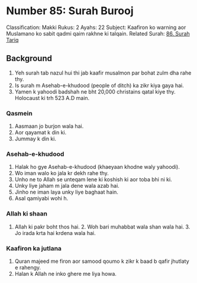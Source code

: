 # Number 85: Surah Burooj

Classification: Makki
Rukus: 2
Ayahs: 22
Subject: Kaafiron ko warning aor Muslamano ko sabit qadmi qaim rakhne ki talqain.
Related Surah: [86. Surah Tariq](./86_Surah_Tariq.md)

## Background

1. Yeh surah tab nazul hui thi jab kaafir musalmon par bohat zulm dha rahe thy.
2. Is surah m Asehab-e-khudood (people of ditch) ka zikr kiya gaya hai.
3. Yamen k yahoodi badshah ne bht 20,000 christains qatal kiye thy. Holocaust ki trh 523 A.D main.

### ‌Qasmein

1. Aasmaan jo burjon wala hai.
2. Aor qayamat k din ki.
3. Jummay k din ki.

### Asehab-e-khudood

1. ‌Halak ho gye Asehab-e-khudood (khaeyaan khodne waly yahoodi).
2. ‌Wo iman walo ko jala kr dekh rahe thy.
3. ‌Unho ne to Allah se unteqam lene ki koshish ki aor toba bhi ni ki.
4. ‌Unky liye jaham m jala dene wala azab hai.
5. ‌Jinho ne iman laya unky liye baghaat hain.
6. Asal qamiyabi wohi h.

### Allah ki shaan

1. ‌Allah ki pakr boht thos hai.
‌2. Woh bari muhabbat wala shan wala hai.
‌3. Jo irada krta hai krdena wala hai.

### Kaafiron ka jutlana

1. ‌Quran majeed me firon aor samood qoumo k zikr k baad b qafir jhutlaty e rahengy.
2. Halan k Allah ne inko ghere me liya howa.
